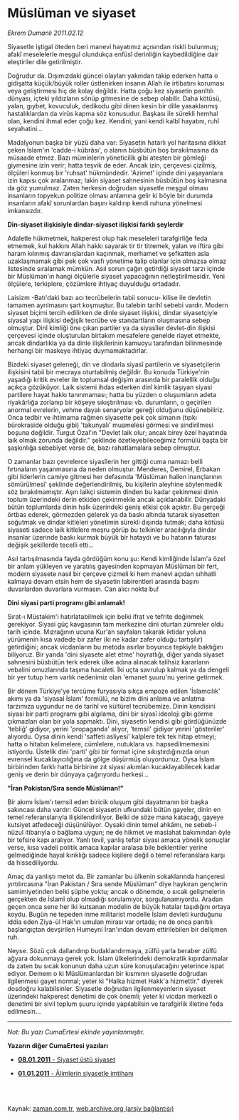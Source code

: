 # Müslüman ve siyaset

*Ekrem Dumanlı 2011.02.12*

<td class="columnist-detail">
<p>Siyasetle iştigal öteden beri manevi hayatımız açısından riskli bulunmuş; afakî meselelerle meşgul olundukça enfüsî derinliğin kaybedildiğine dair eleştiriler dile getirilmiştir.</p>
<p>
<div id="haberMetinDiv">
<p> Doğrudur da. Dışımızdaki güncel olayları yakından takip ederken hatta o gidişatta küçük/büyük roller üstlenirken insanın Allah ile irtibatını koruması veya geliştirmesi hiç de kolay değildir. Hatta çoğu kez siyasetin parıltılı dünyası, içteki yıldızların sönüp gitmesine de sebep olabilir. Daha kötüsü, yalan, gıybet, kovuculuk, dedikodu gibi dinen kesin bir dille yasaklanmış hastalıklardan da virüs kapma söz konusudur. Başkası ile sürekli hemhal olan, kendini ihmal eder çoğu kez. Kendini; yani kendi kalbî hayatını, ruhî seyahatini...
<p>Madalyonun başka bir yüzü daha var: Siyasetin hatarlı yol haritasına dikkat çeken İslam'ın 'cadde-i kübrâsı', o alanın büsbütün boş bırakılmasına da müsaade etmez. Bazı müminlerin yöneticilik gibi ateşten bir gömleği giymesine izin verir; hatta teşvik de eder. Ancak izin, çerçevesi çizilmiş, ölçüleri konmuş bir 'ruhsat' hükmündedir. 'Azimet' içinde dini yaşayanlara izin kapısı çok aralanmaz; lakin siyaset sahnesinin büsbütün boş kalmasına da göz yumulmaz. Zaten herkesin doğrudan siyasetle meşgul olması insanların topyekun politize olması anlamına gelir ki böyle bir durumda insanların afakî sorunlardan başını kaldırıp kendi ruhuna yönelmesi imkansızdır.
<p><b>Din-siyaset ilişkisiyle dindar-siyaset ilişkisi farklı şeylerdir</b>
<p>Adaletle hükmetmek, hakperest olup hak meseleleri tarafgirliğe feda etmemek, kul hakkını Allah hakkı sayarak tir tir titremek, yalan ve iftira gibi haram kılınmış davranışlardan kaçınmak, merhamet ve şefkatten asla uzaklaşmamak gibi pek çok vasfı yönetime talip olanlar için olmazsa olmaz listesinde sıralamak mümkün. Asıl sorun çağın getirdiği siyaset tarzı içinde bir Müslüman'ın hangi ölçülerle siyaset yapacağının netleştirilmesidir. Yeni ölçülere, terkiplere, çözümlere ihtiyaç duyulduğu ortadadır.
<p>Laisizm -Batı'daki bazı acı tecrübelerin tabii sonucu- kilise ile devletin tamamen ayrılmasını şart koşmuştur. Bu talebin tarihî sebebi vardır. Modern siyaset biçimi tercih edilirken de dinle siyaset ilişkisi, dindar siyasetçiyle siyasal yapı ilişkisi değişik tecrübe ve standartların oluşmasına sebep olmuştur. Dinî kimliği öne çıkan partiler ya da siyasîler devlet-din ilişkisi çerçevesi içinde oluşturulan birtakım mesafelere genelde riayet etmekte, ancak dindarlıkla ya da dinle ilişkilerinin kamuoyu tarafından bilinmesinde herhangi bir maskeye ihtiyaç duymamaktadırlar.
<p>Bizdeki siyaset geleneği, din ve dindarla siyasî partilerin ve siyasetçilerin ilişkisini tabii bir mecraya oturtabilmiş değildir. Bu konuda Türkiye'nin yaşadığı kritik evreler ile toplumsal değişim arasında bir paralellik olduğu açıkça gözüküyor. Laik sistemi ihdas ederken dinî kimlik taşıyan siyasi partilere hayat hakkı tanınmaması; hatta bu yüzden o oluşumların adeta riyakârlığa zorlanıp bir köşeye sıkıştırılması vb. durumların, o geçirilen anormal evrelerin, vehme dayalı senaryolar gereği olduğunu düşünebiliriz. Onca tedbir ve ihtimama rağmen siyasette pek çok simanın (tıpkı bürokraside olduğu gibi) 'takunyalı' muamelesi görmesi ve sindirilmesi boşuna değildir. Turgut Özal'ın "Devlet laik olur; ancak birey özel hayatında laik olmak zorunda değildir." şeklinde özetleyebileceğimiz formülü başta bir şaşkınlığa sebebiyet verse de, bazı rahatlamalara sebep olmuştur.
<p>O zamanlar bazı çevrelerce siyasîlerin her gittiği cuma namazı belli fırtınaların yaşanmasına da neden olmuştur. Menderes, Demirel, Erbakan gibi liderlerin camiye gitmesi her defasında 'Müslüman halkın inançlarının sömürülmesi' şeklinde değerlendirilmiş, bu kişilerin aleyhine söylenmedik söz bırakılmamıştır. Aşırı laikçi sistemin dinden bu kadar çekinmesi dinin toplum üzerindeki derin etkiden çekinmekle ancak açıklanabilir. Dünyadaki bütün toplumlarda dinin halk üzerindeki geniş etkisi çok açıktır. Bu gerçeği örtbas ederek, görmezden gelerek ya da baskı altında tutarak siyasetten soğutmak ve dindar kitleleri yönetimin sürekli dışında tutmak; daha kötüsü siyaseti sadece laik kitlelere meşru görüp bu telkinler aracılığıyla dindar insanlar üzerinde baskı kurmak büyük bir hataydı ve bu hatanın faturası değişik şekillerde tecelli etti...
<p>Asıl tartışılmasında fayda gördüğüm konu şu: Kendi kimliğinde İslam'a özel bir anlam yükleyen ve yaratılış gayesinden kopmayan Müslüman bir fert, modern siyasete nasıl bir çerçeve çizmeli ki hem manevi açıdan sıhhatli kalmaya devam etsin hem de siyasetin labirentleri arasında başını duvarlardan duvarlara vurmasın. Can alıcı nokta bu!
<p><b>Dini siyasi parti programı gibi anlamak!</b>
<p>Sırat-ı Müstakim'i hatırlatabilmek için belki ifrat ve tefrite değinmek gerekiyor. Siyasi güç kavgasının tam merkezine dini oturtan zümreler oldu tarih içinde. Mızrağının ucuna Kur'an sayfaları takarak iktidar yoluna yürümenin kısa vadede bir zafer (ki ne kadar zafer olduğu tartışılır) getirdiğini; ancak vicdanların bu metoda asırlar boyunca tepkiyle baktığını biliyoruz. Bir yanda 'dini siyasete alet etme' hoyratlığı, diğer yanda siyaset sahnesini büsbütün terk ederek ülke adına alınacak talihsiz kararların vebalini omuzlarında taşıma hacaleti. İki uçta savrulup kalmak ya da dengeli bir yer tutup hem varlık nedenimiz olan 'emanet şuuru'nu yerine getirmek.
<p>Bir dönem Türkiye'ye tercüme furyasıyla sıkça empoze edilen 'İslamcılık' akımı ya da 'siyasal İslam' formülü, ne bizim dini anlama ve anlatma tarzımıza uygundur ne de tarihî ve kültürel tecrübemize. Dinin kendisini siyasi bir parti programı gibi algılama, dini bir siyasî ideoloji gibi görme çıkmazları olan bir yola sapmaktı. Dini, siyasetin kendisi gibi gördüğünüzde 'tebliğ' gidiyor, yerini 'propaganda' alıyor, 'temsil' gidiyor yerini 'gösteriler' alıyordu. Oysa dinin kendi 'saffeti asliyesi' kalplere tek tek hitap etmeyi; hatta o hitabın kelimelere, cümlelere, nutuklara vs. hapsedilmemesini istiyordu. Üstelik dini 'parti' gibi bir format içine sıkıştırdığınızda onun evrensel kucaklayıcılığına da gölge düşürmüş oluyordunuz. Oysa İslam birbirinden farklı hatta birbirine zıt siyasi akımları kucaklayabilecek kadar geniş ve derin bir dünyaya çağırıyordu herkesi...
<p><b>"İran Pakistan/Sıra sende Müslüman!"</b>
<p>Bir akımı İslam'ı temsil eden biricik oluşum gibi dayatmanın bir başka sakıncası daha vardır: Güncel siyasetin ufkundaki bütün gayeler, dinin en temel referanslarıyla ilişkilendiriliyor. Belki de söze mana katacağı, gayeye kutsiyet atfedeceği düşünülüyor. Oysaki dinin temel ahkâmı, ne sebeb-i nüzul itibarıyla o bağlama uygun; ne de hikmet ve maslahat bakımından öyle bir tefsire kapı aralıyor. Yanlı tevil, yanlış tefsir siyasi amaca yönelik sonuçlar verse, kısa vadeli politik amaca kapılar aralasa bile beklentiler yerine gelmediğinde hayal kırıklığı sadece kişilere değil o temel referanslara karşı da hissediliyordu.
<p>Amaç da yanlıştı metot da. Bir zamanlar bu ülkenin sokaklarında hançeresi yırtılırcasına "İran Pakistan / Sıra sende Müslüman" diye haykıran gençlerin samimiyetinden belki şüphe yoktu; ancak o dönemde, o sıcak gelişmelerin gerçekten de İslamî olup olmadığı sorulamıyor, sorgulanamıyordu. Aradan geçen onca sene her iki kutsanan modelin de büyük hatalar taşıdığını ortaya koydu. Bugün ne tepeden inme militarist modelle İslam devleti kurduğunu iddia eden Ziya-ül Hak'ın umulan mirası var ortada; ne de onca parıltılı başlangıçtan devşirilen Humeyni İran'ından devam ettirilebilen bir delişmen ruh.
<p>Neyse. Sözü çok dallandırıp budaklandırmaya, zülfü yarla beraber zülfü ağyara dokunmaya gerek yok. İslam ülkelerindeki demokratik kıpırdanmalar da zaten bu sıcak konunun daha uzun süre konuşulacağını yeterince ispat ediyor. Demem o ki Müslümanlardan bir kısmının siyasetle doğrudan ilgilenmesi gayet normal; yeter ki "Halka hizmet Hakk'a hizmettir." diyerek dosdoğru kalabilsinler. Siyasetle doğrudan ilgilenmeyenlerin siyaset üzerindeki hakperest denetimi de çok önemli; yeter ki vicdan merkezli o denetimi bir sivil toplum şuuru içinde yapılabilsin ve tarafgirlik illetine feda edilmesin... 
<hr/>
<p><i>Not: Bu yazı CumaErtesi ekinde yayınlanmıştır.</i>
<p><p><b>Yazarın diğer CumaErtesi yazıları</b></p>
<ul>
<li>
<p>
<a href="http://web.archive.org/web/20110319002312/http://www.zaman.com.tr/yazar.do?yazino=1075530"><b>08.01.2011</b> - Siyaset üstü siyaset</a></p></li>
<li>
<p><a href="http://web.archive.org/web/20110319002312/http://www.zaman.com.tr/yazar.do?yazino=1072544"><b>01.01.2011</b> - Âlimlerin siyasetle imtihanı</a></p></li>
</ul>
</p></p></p></p></p></p></p></p></p></p></p></p></p></p></p></p></p></div>
</p>


<p><br>
		 </br></p></td>

Kaynak: [zaman.com.tr](http://zaman.com.tr/yazar.do?yazino=1092102), [web.archive.org (arşiv bağlantısı)](http://web.archive.org/web/20110319002312/http://zaman.com.tr:80/yazar.do?yazino=1092102)
